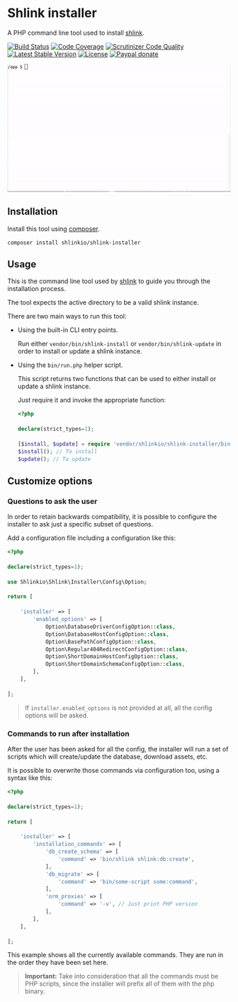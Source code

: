 # Shlink installer

A PHP command line tool used to install [shlink](https://shlink.io/).

[![Build Status](https://img.shields.io/travis/shlinkio/shlink-installer.svg?style=flat-square)](https://travis-ci.org/shlinkio/shlink-installer)
[![Code Coverage](https://img.shields.io/scrutinizer/coverage/g/shlinkio/shlink-installer.svg?style=flat-square)](https://scrutinizer-ci.com/g/shlinkio/shlink-installer/?branch=master)
[![Scrutinizer Code Quality](https://img.shields.io/scrutinizer/g/shlinkio/shlink-installer.svg?style=flat-square)](https://scrutinizer-ci.com/g/shlinkio/shlink-installer/?branch=master)
[![Latest Stable Version](https://img.shields.io/github/release/shlinkio/shlink-installer.svg?style=flat-square)](https://packagist.org/packages/shlinkio/shlink-installer)
[![License](https://img.shields.io/github/license/shlinkio/shlink-installer.svg?style=flat-square)](https://github.com/shlinkio/shlink-installer/blob/master/LICENSE)
[![Paypal donate](https://img.shields.io/badge/Donate-paypal-blue.svg?style=flat-square&logo=paypal&colorA=aaaaaa)](https://slnk.to/donate)

![Shlink installer](shlink-installer.gif)

## Installation

Install this tool using [composer](https://getcomposer.org/).

    composer install shlinkio/shlink-installer

## Usage

This is the command line tool used by [shlink](https://github.com/shlinkio/shlink) to guide you through the installation process.

The tool expects the active directory to be a valid shlink instance.

There are two main ways to run this tool:

* Using the built-in CLI entry points.

    Run either `vendor/bin/shlink-install` or `vendor/bin/shlink-update` in order to install or update a shlink instance.

* Using the `bin/run.php` helper script.

    This script returns two functions that can be used to either install or update a shlink instance.

    Just require it and invoke the appropriate function:

    ```php
    <?php

    declare(strict_types=1);

    [$install, $update] = require 'vendor/shlinkio/shlink-installer/bin/run.php';
    $install(); // To install
    $update(); // To update
    ```

## Customize options

### Questions to ask the user

In order to retain backwards compatibility, it is possible to configure the installer to ask just a specific subset of questions.

Add a configuration file including a configuration like this:

```php
<?php

declare(strict_types=1);

use Shlinkio\Shlink\Installer\Config\Option;

return [

    'installer' => [
        'enabled_options' => [
            Option\DatabaseDriverConfigOption::class,
            Option\DatabaseHostConfigOption::class,
            Option\BasePathConfigOption::class,
            Option\Regular404RedirectConfigOption::class,
            Option\ShortDomainHostConfigOption::class,
            Option\ShortDomainSchemaConfigOption::class,
        ],
    ],

];
```

> If `installer.enabled_options` is not provided at all, all the config options will be asked.

### Commands to run after installation

After the user has been asked for all the config, the installer will run a set of scripts which will create/update the database, download assets, etc.

It is possible to overwrite those commands via configuration too, using a syntax like this:

```php
<?php

declare(strict_types=1);

return [

    'installer' => [
        'installation_commands' => [
            'db_create_schema' => [
                'command' => 'bin/shlink shlink:db:create',
            ],
            'db_migrate' => [
                'command' => 'bin/some-script some:command',
            ],
            'orm_proxies' => [
                'command' => '-v', // Just print PHP version
            ],
        ],
    ],

];
```

This example shows all the currently available commands. They are run in the order they have been set here. 

> **Important:** Take into consideration that all the commands must be PHP scripts, since the installer will prefix all of them with the php binary. 
